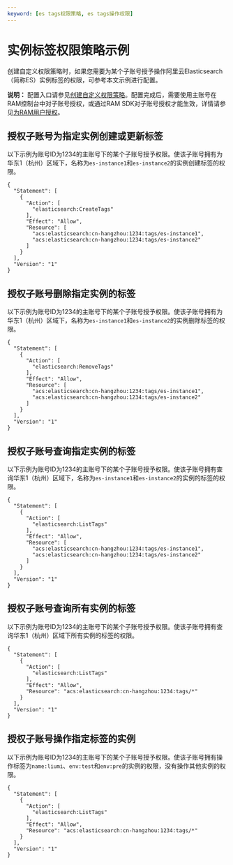 ```yaml
---
keyword: [es tags权限策略, es tags操作权限]
---
```


# 实例标签权限策略示例

创建自定义权限策略时，如果您需要为某个子账号授予操作阿里云Elasticsearch（简称ES）实例标签的权限，可参考本文示例进行配置。

**说明：** 配置入口请参见[创建自定义权限策略](/intl.zh-CN/访问控制/创建自定义权限策略.md)。配置完成后，需要使用主账号在RAM控制台中对子账号授权，或通过RAM SDK对子账号授权才能生效，详情请参见[为RAM用户授权](/intl.zh-CN/访问控制/为RAM用户授权.md)。

## 授权子账号为指定实例创建或更新标签

以下示例为账号ID为1234的主账号下的某个子账号授予权限。使该子账号拥有为华东1（杭州）区域下，名称为`es-instance1`和`es-instance2`的实例创建标签的权限。

```
{
  "Statement": [
    {
      "Action": [
        "elasticsearch:CreateTags"
      ],
      "Effect": "Allow",
      "Resource": [
        "acs:elasticsearch:cn-hangzhou:1234:tags/es-instance1",
        "acs:elasticsearch:cn-hangzhou:1234:tags/es-instance2"
      ]
    }
  ],
  "Version": "1"
}
```

## 授权子账号删除指定实例的标签

以下示例为账号ID为1234的主账号下的某个子账号授予权限。使该子账号拥有为华东1（杭州）区域下，名称为`es-instance1`和`es-instance2`的实例删除标签的权限。

```
{
  "Statement": [
    {
      "Action": [
        "elasticsearch:RemoveTags"
      ],
      "Effect": "Allow",
      "Resource": [
        "acs:elasticsearch:cn-hangzhou:1234:tags/es-instance1",
        "acs:elasticsearch:cn-hangzhou:1234:tags/es-instance2"
      ]
    }
  ],
  "Version": "1"
}
```

## 授权子账号查询指定实例的标签

以下示例为账号ID为1234的主账号下的某个子账号授予权限。使该子账号拥有查询华东1（杭州）区域下，名称为`es-instance1`和`es-instance2`的实例的标签的权限。

```
{
  "Statement": [
    {
      "Action": [
        "elasticsearch:ListTags"
      ],
      "Effect": "Allow",
      "Resource": [
        "acs:elasticsearch:cn-hangzhou:1234:tags/es-instance1",
        "acs:elasticsearch:cn-hangzhou:1234:tags/es-instance2"
      ]
    }
  ],
  "Version": "1"
}
```

## 授权子账号查询所有实例的标签

以下示例为账号ID为1234的主账号下的某个子账号授予权限。使该子账号拥有查询华东1（杭州）区域下所有实例的标签的权限。

```
{
  "Statement": [
    {
      "Action": [
        "elasticsearch:ListTags"
      ],
      "Effect": "Allow",
      "Resource": "acs:elasticsearch:cn-hangzhou:1234:tags/*"
    }
  ],
  "Version": "1"
}
```

## 授权子账号操作指定标签的实例

以下示例为账号ID为1234的主账号下的某个子账号授予权限。使该子账号拥有操作标签为`name:liumi`、`env:test`和`env:pre`的实例的权限，没有操作其他实例的权限。

```
{
  "Statement": [
    {
      "Action": [
        "elasticsearch:ListTags"
      ],
      "Effect": "Allow",
      "Resource": "acs:elasticsearch:cn-hangzhou:1234:tags/*"
    }
  ],
  "Version": "1"
}
```

